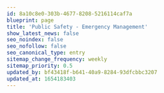 ```yaml
---
id: 8a10c8e0-303b-4677-8208-5216114caf7a
blueprint: page
title: 'Public Safety - Emergency Management'
show_latest_news: false
seo_noindex: false
seo_nofollow: false
seo_canonical_type: entry
sitemap_change_frequency: weekly
sitemap_priority: 0.5
updated_by: bf43418f-b641-40a9-8284-93dfcbbc3207
updated_at: 1654183403
---
```

